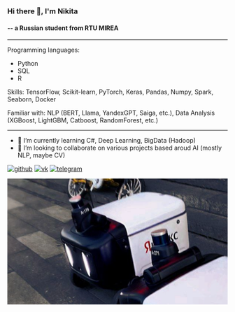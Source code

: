 ### Hi there 👋, I'm Nikita
#### -- a Russian student from RTU MIREA   
---
Programming languages:
- Python
- SQL
- R

Skills: TensorFlow, Scikit-learn, PyTorch, Keras, Pandas, Numpy, Spark, Seaborn, Docker 

Familiar with: NLP (BERT, Llama, YandexGPT, Saiga, etc.), Data Analysis (XGBoost, LightGBM, Catboost, RandomForest, etc.)
___
- 🌱 I’m currently learning C#, Deep Learning, BigData (Hadoop)
- 👯 I’m looking to collaborate on various projects based aroud AI (mostly NLP, maybe CV)

[<img src='https://cdn.jsdelivr.net/npm/simple-icons@3.0.1/icons/github.svg' alt='github' height='40'>](https://github.com/pyramidheadshark)  [<img src='https://cdn.jsdelivr.net/npm/simple-icons@3.0.1/icons/vk.svg' alt='vk' height='40'>](https://vk.com/metashrimp)  [<img src='https://cdn.jsdelivr.net/npm/simple-icons@3.0.1/icons/telegram.svg' alt='telegram' height='40'>](https://t.me/metashrimp)

![-- a Russian student studying in RTU MIREA](https://github.com/pyramidheadshark/pyramidheadshark/blob/main/Untitled.png?raw=true)
